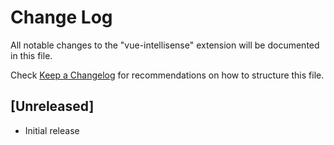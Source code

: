 # Change Log

All notable changes to the "vue-intellisense" extension will be documented in this file.

Check [Keep a Changelog](http://keepachangelog.com/) for recommendations on how to structure this file.

## [Unreleased]

- Initial release